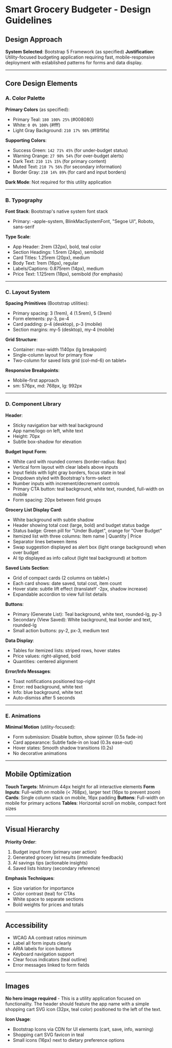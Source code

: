 # Smart Grocery Budgeter - Design Guidelines

## Design Approach
**System Selected**: Bootstrap 5 Framework (as specified)
**Justification**: Utility-focused budgeting application requiring fast, mobile-responsive deployment with established patterns for forms and data display.

---

## Core Design Elements

### A. Color Palette

**Primary Colors** (as specified):
- Primary Teal: `180 100% 25%` (#008080)
- White: `0 0% 100%` (#fff)
- Light Gray Background: `210 17% 98%` (#f8f9fa)

**Supporting Colors**:
- Success Green: `142 71% 45%` (for under-budget status)
- Warning Orange: `27 98% 54%` (for over-budget alerts)
- Dark Text: `210 11% 15%` (for primary content)
- Muted Text: `210 7% 56%` (for secondary information)
- Border Gray: `210 14% 89%` (for card and input borders)

**Dark Mode**: Not required for this utility application

---

### B. Typography

**Font Stack**: Bootstrap's native system font stack
- Primary: -apple-system, BlinkMacSystemFont, "Segoe UI", Roboto, sans-serif

**Type Scale**:
- App Header: 2rem (32px), bold, teal color
- Section Headings: 1.5rem (24px), semibold
- Card Titles: 1.25rem (20px), medium
- Body Text: 1rem (16px), regular
- Labels/Captions: 0.875rem (14px), medium
- Price Text: 1.125rem (18px), semibold (for emphasis)

---

### C. Layout System

**Spacing Primitives** (Bootstrap utilities):
- Primary spacing: 3 (1rem), 4 (1.5rem), 5 (3rem)
- Form elements: py-3, px-4
- Card padding: p-4 (desktop), p-3 (mobile)
- Section margins: my-5 (desktop), my-4 (mobile)

**Grid Structure**:
- Container: max-width 1140px (lg breakpoint)
- Single-column layout for primary flow
- Two-column for saved lists grid (col-md-6) on tablet+

**Responsive Breakpoints**:
- Mobile-first approach
- sm: 576px, md: 768px, lg: 992px

---

### D. Component Library

**Header**:
- Sticky navigation bar with teal background
- App name/logo on left, white text
- Height: 70px
- Subtle box-shadow for elevation

**Budget Input Form**:
- White card with rounded corners (border-radius: 8px)
- Vertical form layout with clear labels above inputs
- Input fields with light gray borders, focus state in teal
- Dropdown styled with Bootstrap's form-select
- Number inputs with increment/decrement controls
- Primary CTA button: teal background, white text, rounded, full-width on mobile
- Form spacing: 20px between field groups

**Grocery List Display Card**:
- White background with subtle shadow
- Header showing total cost (large, bold) and budget status badge
- Status badge: Green pill for "Under Budget", orange for "Over Budget"
- Itemized list with three columns: Item name | Quantity | Price
- Separator lines between items
- Swap suggestion displayed as alert box (light orange background) when over budget
- AI tip displayed as info callout (light teal background) at bottom

**Saved Lists Section**:
- Grid of compact cards (2 columns on tablet+)
- Each card shows: date saved, total cost, item count
- Hover state: subtle lift effect (translateY -2px, shadow increase)
- Expandable accordion to view full list details

**Buttons**:
- Primary (Generate List): Teal background, white text, rounded-lg, py-3
- Secondary (View Saved): White background, teal border and text, rounded-lg
- Small action buttons: py-2, px-3, medium text

**Data Display**:
- Tables for itemized lists: striped rows, hover states
- Price values: right-aligned, bold
- Quantities: centered alignment

**Error/Info Messages**:
- Toast notifications positioned top-right
- Error: red background, white text
- Info: blue background, white text
- Auto-dismiss after 5 seconds

---

### E. Animations

**Minimal Motion** (utility-focused):
- Form submission: Disable button, show spinner (0.5s fade-in)
- Card appearance: Subtle fade-in on load (0.3s ease-out)
- Hover states: Smooth shadow transitions (0.2s)
- No decorative animations

---

## Mobile Optimization

**Touch Targets**: Minimum 44px height for all interactive elements
**Form Inputs**: Full-width on mobile (< 768px), larger text (16px to prevent zoom)
**Cards**: Single column stack on mobile, 16px padding
**Buttons**: Full-width on mobile for primary actions
**Tables**: Horizontal scroll on mobile, compact font sizes

---

## Visual Hierarchy

**Priority Order**:
1. Budget input form (primary user action)
2. Generated grocery list results (immediate feedback)
3. AI savings tips (actionable insights)
4. Saved lists history (secondary reference)

**Emphasis Techniques**:
- Size variation for importance
- Color contrast (teal) for CTAs
- White space to separate sections
- Bold weights for prices and totals

---

## Accessibility

- WCAG AA contrast ratios minimum
- Label all form inputs clearly
- ARIA labels for icon buttons
- Keyboard navigation support
- Clear focus indicators (teal outline)
- Error messages linked to form fields

---

## Images

**No hero image required** - This is a utility application focused on functionality. The header should feature the app name with a simple shopping cart SVG icon (32px, teal color) positioned to the left of the text.

**Icon Usage**:
- Bootstrap Icons via CDN for UI elements (cart, save, info, warning)
- Shopping cart SVG favicon in teal
- Small icons (16px) next to dietary preference options